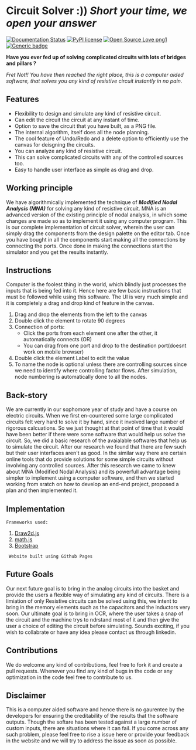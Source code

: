 # Circuit Solver  :))  ***Short your time, we open your answer***

[![Documentation Status](https://readthedocs.org/projects/ansicolortags/badge/?version=latest)](http://ansicolortags.readthedocs.io/?badge=latest)
[![PyPI license](https://img.shields.io/pypi/l/ansicolortags.svg)](https://pypi.python.org/pypi/ansicolortags/)
[![Open Source Love png1](https://badges.frapsoft.com/os/v1/open-source.png?v=103)](https://github.com/ellerbrock/open-source-badges/)
[![Generic badge](https://img.shields.io/badge/contributions%3F-welcome-<COLOR>.svg)](https://shields.io/)

**Have you ever fed up of solving complicated circuits with lots of bridges and pillars ?**

*Fret Not!! You have then reached the right place, this is a computer aided software, that solves you any kind of resistive circuit instantly in no pain.*

## Features

* Flexibility to design and simulate any kind of resistive circuit.
* Can edit the circuit the circuit at any instant of time.
* Option to save the circuit that you have built, as a PNG file.
* The internal algorithm, itself does all the node planning.
* The cool feature of Undo/Redo and a delete option to efficiently use the canvas for deisgning the circuits.
* You can analyze any kind of resistive circuit.
* This can solve complicated circuits with any of the controlled sources too. 
* Easy to handle user interface as simple as drag and drop.

## Working principle
We have algorithmically implemented the technique of ***Modified Nodal Analysis (MNA)*** for solving any kind of resistive circuit. MNA is an advanced version of the existing principle of nodal analysis, in which some changes are made so as to implement it using any computer program. This is our complete implementation of circuit solver, wherein the user can simply drag the components from the design palette on the editor tab. Once you have bought in all the components start making all the connections by connecting the ports. Once done in making the connections start the simulator and you get the results instantly.

## Instructions
Computer is the foolest thing in the world, which blindly just processes the inputs that is being fed into it. Hence here are few basic instructions that must be followed while using this software. The UI is very much simple and it is completely a drag and drop kind of feature in the canvas.


  1. Drag and drop the elements from the left to the canvas
  2. Double click the element to rotate 90 degrees
  3. Connection of ports:
      - Click the ports from each element one after the other, it automatically connects (OR)
      - You can drag from one port and drop to the destination port(doesnt work on mobile browser)
  4. Double click the element Label to edit the value
  5. To name the node is optional unless there are controlling sources since we need to identify where controlling factor flows. After simulation, node numbering is automatically done to all the nodes.


## Back-story
We are currently in our sophomore year of study and have a course on electric circuits. When we first en-countered some large complicated circuits felt very hard to solve it by hand, since it involved large number of rigorous calcuations. So we just thought at that point of time that it would have been better if there were some software that would help us solve the circuit. So, we did a basic research of the avaialable softwares that help us to simulate the circuit. After our research we found that there are few such but their user interfaces aren't as good. In the similar way there are certain online tools that do provide solutions for some simple circuits without involving any controlled sources. After this research we came to knew about MNA (Modified Nodal Analysis) and its powerfull advantage being simpler to implement using a computer software, and then we started working from sratch on how to develop an end-end project, proposed a plan and then implemented it.

## Implementation
`Frameworks used:`
  1. [Draw2d.js](http://www.draw2d.org/draw2d/)
  2. [math.js](https://mathjs.org/)
  3. [Bootstrap](https://getbootstrap.com/)
  
  
` Website built using Github Pages`
## Future Goals
Our next future goal is to bring in the analog circuits into the basket and provide the users a flexible way of simulating any kind of circuits. There is a limiation of only Resistive circuits can be solved using this, we intent to bring in the memory elements such as the capacitors and the inductors very soon. 
Our ultimate goal is to bring in OCR, where the user takes a snap of the circuit and the machine trys to ndrstand most of it and then give the user a choice of editing the circuit before simulating. Sounds exciting, if you wish to collabrate or have any idea please contact us through linkedin.

## Contributions
We do welcome any kind of contributions, feel free to fork it and create a pull requests. Whenever you find any kind of bugs in the code or any optimization in the code feel free to contribute to us. 

## Disclaimer
This is a computer aided software and hence there is no gaurentee by the developers for ensuring the creditability of the results that the software outputs. Though the softare has been tested against a large number of custom inputs, there are situations where it can fail. If you come across any such problem, please feel free to rise a issue here or provide your feedback in the website and we will try to address the issue as soon as possible.
